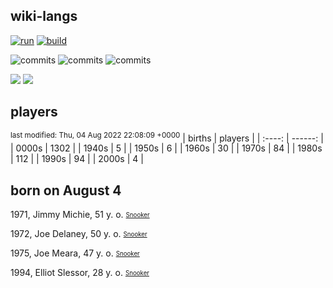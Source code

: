 ## wiki-langs
[![run](https://github.com/dreamerminsk/wiki-langs/actions/workflows/run.yml/badge.svg)](https://github.com/dreamerminsk/wiki-langs/actions/workflows/run.yml)
[![build](https://github.com/dreamerminsk/wiki-langs/actions/workflows/build.yml/badge.svg)](https://github.com/dreamerminsk/wiki-langs/actions/workflows/build.yml)

![commits](https://img.shields.io/github/commit-activity/y/dreamerminsk/wiki-langs)
![commits](https://img.shields.io/github/commit-activity/m/dreamerminsk/wiki-langs)
![commits](https://img.shields.io/github/commit-activity/w/dreamerminsk/wiki-langs)

![](https://img.shields.io/github/languages/code-size/dreamerminsk/wiki-langs)
![](https://img.shields.io/github/repo-size/dreamerminsk/wiki-langs)

## players
<sup>last modified: Thu, 04 Aug 2022 22:08:09 +0000</sup>
| births | players |
| :----: | ------: |
| 0000s | 1302 |
| 1940s | 5 |
| 1950s | 6 |
| 1960s | 30 |
| 1970s | 84 |
| 1980s | 112 |
| 1990s | 94 |
| 2000s | 4 |

##  born on August  4
1971, Jimmy Michie, 51 y. o. <sub><sup>[Snooker](http://www.snooker.org/res/index.asp?player=36)</sup><sub>

1972, Joe Delaney, 50 y. o. <sub><sup>[Snooker](http://www.snooker.org/res/index.asp?player=194)</sup><sub>

1975, Joe Meara, 47 y. o. <sub><sup>[Snooker](http://www.snooker.org/res/index.asp?player=591)</sup><sub>

1994, Elliot Slessor, 28 y. o. <sub><sup>[Snooker](http://www.snooker.org/res/index.asp?player=608)</sup><sub>



